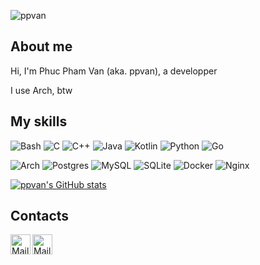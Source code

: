 <p align="left">
<img src="https://komarev.com/ghpvc/?username=ppvan&label=Profile%20views&color=0e75b6&style=flat" alt="ppvan" />
</p>

<h2 align="left">About me</h2>
Hi, I'm Phuc Pham Van (aka. ppvan), a developper

I use Arch, btw

## My skills

![Bash](https://img.shields.io/badge/Bash-4EAA25?logo=gnubash&logoColor=white&style=for-the-badge)
![C](https://img.shields.io/badge/C-A8B9CC?logo=c&logoColor=white&style=for-the-badge)
![C++](https://img.shields.io/badge/C++-00599C?logo=cplusplus&logoColor=white&style=for-the-badge)
![Java](https://img.shields.io/badge/Java-F8981D?logo=java&logoColor=white&style=for-the-badge)
![Kotlin](https://img.shields.io/badge/Kotlin-7F52FF?logo=kotlin&logoColor=white&style=for-the-badge)
![Python](https://img.shields.io/badge/Python-3776AB?logo=python&logoColor=white&style=for-the-badge)
![Go](https://img.shields.io/badge/Go-00ADD8?logo=go&logoColor=white&style=for-the-badge)

![Arch](https://img.shields.io/badge/Arch%20Linux-1793D1?logo=arch-linux&logoColor=fff&style=for-the-badge)
![Postgres](https://img.shields.io/badge/postgres-%23316192.svg?style=for-the-badge&logo=postgresql&logoColor=white)
![MySQL](https://img.shields.io/badge/mysql-%2300f.svg?style=for-the-badge&logo=mysql&logoColor=white)
![SQLite](https://img.shields.io/badge/sqlite-%2307405e.svg?style=for-the-badge&logo=sqlite&logoColor=white)
![Docker](https://img.shields.io/badge/docker-%230db7ed.svg?style=for-the-badge&logo=docker&logoColor=white)
![Nginx](https://img.shields.io/badge/nginx-%23009639.svg?style=for-the-badge&logo=nginx&logoColor=white)

[![ppvan's GitHub stats](https://github-readme-stats.vercel.app/api?username=ppvan&theme=transparent)](https://github.com/anuraghazra/github-readme-stats)


## Contacts

<a href="https://www.facebook.com/ppvan353">
    <img height="32" align="left" alt="Mail" src="https://img.shields.io/badge/Facebook-%231877F2.svg?style=for-the-badge&logo=Facebook&logoColor=white" />
</a>

<a href="mailto:phuclaplace@gmail.com">
    <img height="32" align="left" alt="Mail" src="https://img.shields.io/badge/Gmail-D14836?style=for-the-badge&logo=gmail&logoColor=white" />
</a>
